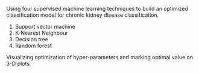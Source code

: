 Using four supervised machine learning techniques to build an optimized classification model for chronic kidney disease classification.
1. Support vector machine
2. K-Nearest Neighbour
3. Decision tree
4. Random forest

Visualizing optimization of hyper-parameters and marking optimal value on 3-D plots.
